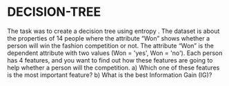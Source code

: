 # DECISION-TREE

The task was to create a decision tree using entropy . The  dataset is about the properties of 14 people where the attribute “Won”
shows whether a person will win the fashion competition or not. The attribute “Won” is the dependent
attribute with two values (Won = 'yes', Won = 'no'). Each person has 4 features, and you want to find
out how these features are going to help whether a person will the competition.
a) Which one of these features is the most important feature?
b) What is the best Information Gain (IG)?

